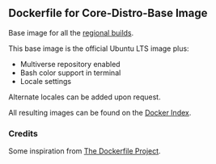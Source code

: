 ## Dockerfile for Core-Distro-Base Image

Base image for all the [regional builds](https://github.com/radial/core-distro).

This base image is the official Ubuntu LTS image plus:

* Multiverse repository enabled
* Bash color support in terminal
* Locale settings

Alternate locales can be added upon request.

All resulting images can be found on the
[Docker Index](https://index.docker.io/u/radial/distro/).

### Credits

Some inspiration from [The Dockerfile Project](http://dockerfile.github.io/).
